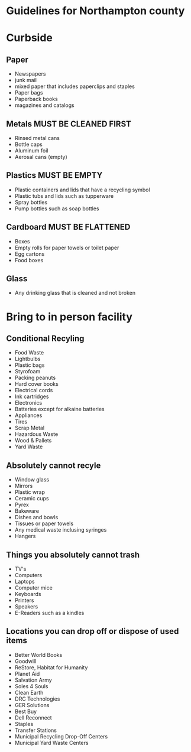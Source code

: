 # Guidelines for Northampton county

# Curbside 

## Paper 
* Newspapers
* junk mail
* mixed paper that includes paperclips and staples
* Paper bags
* Paperback books
* magazines and catalogs

## Metals MUST BE CLEANED FIRST
* Rinsed metal cans
* Bottle caps
* Aluminum foil
* Aerosal cans (empty)

## Plastics MUST BE EMPTY
* Plastic containers and lids that have a recycling symbol
* Plastic tubs and lids such as tupperware
* Spray bottles
* Pump bottles such as soap bottles

## Cardboard MUST BE FLATTENED
* Boxes
* Empty rolls for paper towels or toilet paper
* Egg cartons
* Food boxes

## Glass
* Any drinking glass that is cleaned and not broken


# Bring to in person facility

## Conditional Recyling
* Food Waste
* Lightbulbs
* Plastic bags
* Styrofoam
* Packing peanuts
* Hard cover books
* Electrical cords
* Ink cartridges
* Electronics
* Batteries except for alkaine batteries
* Appliances
* Tires
* Scrap Metal
* Hazardous Waste
* Wood & Pallets
* Yard Waste

## Absolutely cannot recyle
* Window glass
* Mirrors
* Plastic wrap
* Ceramic cups
* Pyrex
* Bakeware
* Dishes and bowls
* Tissues or paper towels
* Any medical waste inclusing syringes
* Hangers

## Things you absolutely cannot trash
* TV's
* Computers
* Laptops
* Computer mice
* Keyboards 
* Printers
* Speakers
* E-Readers such as a kindles


## Locations you can drop off or dispose of used items
* Better World Books                                                                                    
* Goodwill                                                                                                   
* ReStore, Habitat for Humanity                                                                   
* Planet Aid                                                                                                   
* Salvation Army                                                                                          
* Soles 4 Souls
* Clean Earth 
* DRC Technologies 
* GER Solutions
* Best Buy   
* Dell Reconnect
* Staples
* Transfer Stations
* Municipal Recycling Drop-Off Centers
* Municipal Yard Waste Centers